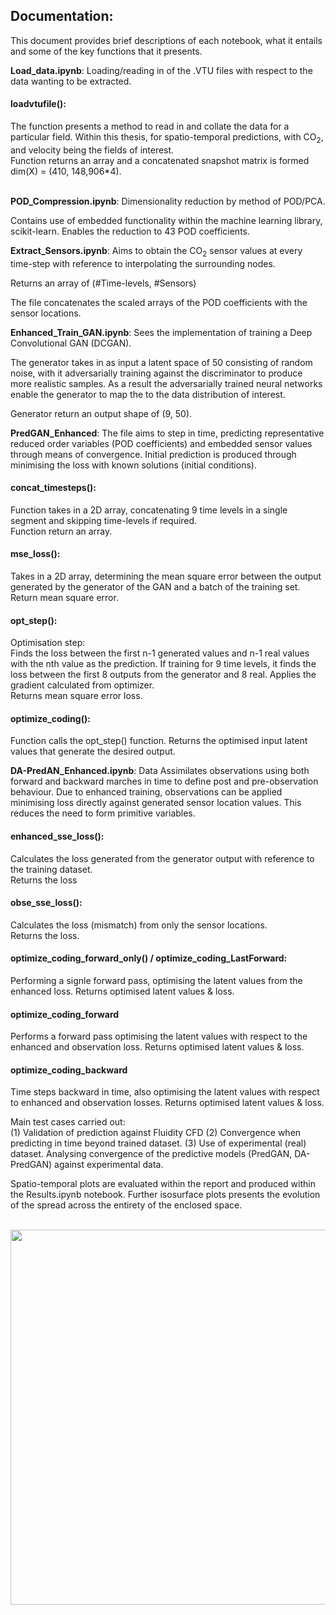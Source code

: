 ## Documentation:</br>
This document provides brief descriptions of each notebook, what it entails and some of the key functions that it presents.

**Load_data.ipynb**:
Loading/reading in of the .VTU files with respect to the data wanting to be extracted. 

#### loadvtufile(): </br>
The function presents a method to read in and collate the data for a particular field. Within this thesis, for spatio-temporal predictions, with CO<sub>2</sub>, and velocity being the fields of interest. </br>
Function returns an array and a concatenated snapshot matrix is formed </br>dim(X) = (410, 148,906*4).</br></br>

**POD_Compression.ipynb**:
Dimensionality reduction by method of POD/PCA.

Contains use of embedded functionality within the machine learning library, scikit-learn. Enables the reduction to 43 POD coefficients.

**Extract_Sensors.ipynb**:
Aims to obtain the CO<sub>2</sub> sensor values at every time-step with reference to interpolating the surrounding nodes.

Returns an array of (#Time-levels, #Sensors)

The file concatenates the scaled arrays of the POD coefficients with the sensor locations.

**Enhanced_Train_GAN.ipynb**:
Sees the implementation of training a Deep Convolutional GAN (DCGAN). 

The generator takes in as input a latent space of 50 consisting of random noise, with it adversarially training against the discriminator to produce more realistic samples. As a result the adversarially trained neural networks enable the generator to map the to the data distribution of interest.

Generator return an output shape of (9, 50). 

**PredGAN_Enhanced**:
The file aims to step in time, predicting representative reduced order variables (POD coefficients) and embedded sensor values through means of convergence.
Initial prediction is produced through minimising the loss with known solutions (initial conditions). 

#### concat_timesteps(): </br>
Function takes in a 2D array, concatenating 9 time levels in a single segment and skipping time-levels if required. </br>
Function return an array.

#### mse_loss(): </br>
Takes in a 2D array, determining the mean square error between the output generated by the generator of the GAN and a batch of the training set.</br>
Return mean square error.

#### opt_step(): </br>
Optimisation step: </br>
Finds the loss between the first n-1 generated values and n-1 real values with the nth value as the prediction.
If training for 9 time levels, it finds the loss between the first 8 outputs from the generator and 8 real. Applies the gradient calculated from optimizer.</br>
Returns mean square error loss.

#### optimize_coding(): </br>
Function calls the opt_step() function.
Returns the optimised input latent values that generate the desired output.

**DA-PredAN_Enhanced.ipynb**:
Data Assimilates observations using both forward and backward marches in time to define post and pre-observation behaviour.
Due to enhanced training, observations can be applied minimising loss directly against generated sensor location values. This reduces the need to form primitive variables.

#### enhanced_sse_loss():
Calculates the loss generated from the generator output with reference to the training dataset.</br>
Returns the loss

#### obse_sse_loss():
Calculates the loss (mismatch) from only the sensor locations. </br>
Returns the loss.

#### optimize_coding_forward_only() / optimize_coding_LastForward:
Performing a signle forward pass, optimising the latent values from the enhanced loss.
Returns optimised latent values & loss.

#### optimize_coding_forward
Performs a forward pass optimising the latent values with respect to the enhanced and observation loss.
Returns optimised latent values & loss.

#### optimize_coding_backward
Time steps backward in time, also optimising the latent values with respect to enhanced and observation losses.
Returns optimised latent values & loss.

Main test cases carried out: </br>
(1) Validation of prediction against Fluidity CFD
(2) Convergence when predicting in time beyond trained dataset.
(3) Use of experimental (real) dataset. Analysing convergence of the predictive models (PredGAN, DA-PredGAN) against experimental data.

Spatio-temporal plots are evaluated within the report and produced within the Results.ipynb notebook. Further isosurface plots presents the evolution of the spread across the entirety of the enclosed space.

&nbsp;&nbsp;&nbsp;&nbsp;&nbsp;&nbsp;&nbsp;&nbsp;&nbsp;&nbsp;&nbsp;&nbsp;&nbsp;&nbsp;&nbsp;&nbsp;&nbsp;&nbsp;&nbsp;&nbsp;&nbsp;&nbsp;&nbsp;&nbsp;&nbsp;&nbsp;&nbsp;&nbsp;&nbsp;&nbsp;&nbsp;&nbsp;<a href="#"><img src="https://github.com/acse-2020/acse2020-acse9-finalreport-acse-jsi18/blob/master/animations/RMSE_ExperimentalObs.png?raw=true" width="600"></a>&nbsp;&nbsp;&nbsp;